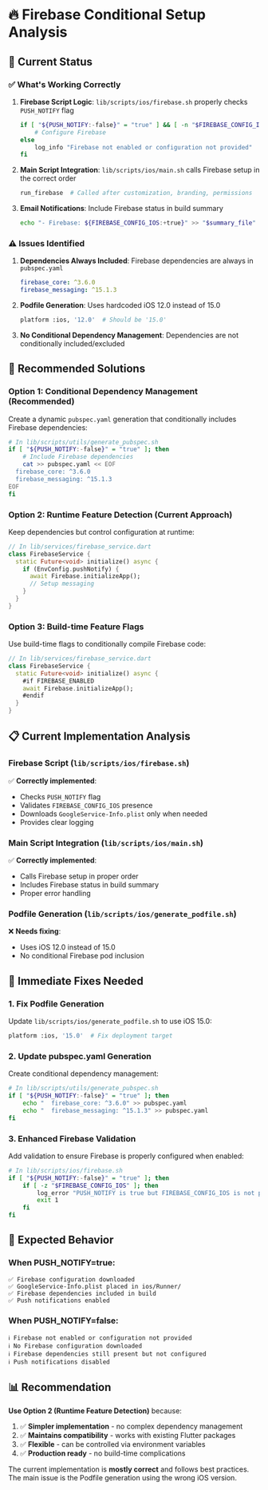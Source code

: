 # 🔥 Firebase Conditional Setup Analysis

## 🎯 Current Status

### ✅ **What's Working Correctly**

1. **Firebase Script Logic**: `lib/scripts/ios/firebase.sh` properly checks `PUSH_NOTIFY` flag

   ```bash
   if [ "${PUSH_NOTIFY:-false}" = "true" ] && [ -n "$FIREBASE_CONFIG_IOS" ]; then
       # Configure Firebase
   else
       log_info "Firebase not enabled or configuration not provided"
   fi
   ```

2. **Main Script Integration**: `lib/scripts/ios/main.sh` calls Firebase setup in the correct order

   ```bash
   run_firebase  # Called after customization, branding, permissions
   ```

3. **Email Notifications**: Include Firebase status in build summary
   ```bash
   echo "- Firebase: ${FIREBASE_CONFIG_IOS:+true}" >> "$summary_file"
   ```

### ⚠️ **Issues Identified**

1. **Dependencies Always Included**: Firebase dependencies are always in `pubspec.yaml`

   ```yaml
   firebase_core: ^3.6.0
   firebase_messaging: ^15.1.3
   ```

2. **Podfile Generation**: Uses hardcoded iOS 12.0 instead of 15.0

   ```bash
   platform :ios, '12.0'  # Should be '15.0'
   ```

3. **No Conditional Dependency Management**: Dependencies are not conditionally included/excluded

## 🔧 **Recommended Solutions**

### **Option 1: Conditional Dependency Management (Recommended)**

Create a dynamic `pubspec.yaml` generation that conditionally includes Firebase dependencies:

```bash
# In lib/scripts/utils/generate_pubspec.sh
if [ "${PUSH_NOTIFY:-false}" = "true" ]; then
    # Include Firebase dependencies
    cat >> pubspec.yaml << EOF
  firebase_core: ^3.6.0
  firebase_messaging: ^15.1.3
EOF
fi
```

### **Option 2: Runtime Feature Detection (Current Approach)**

Keep dependencies but control configuration at runtime:

```dart
// In lib/services/firebase_service.dart
class FirebaseService {
  static Future<void> initialize() async {
    if (EnvConfig.pushNotify) {
      await Firebase.initializeApp();
      // Setup messaging
    }
  }
}
```

### **Option 3: Build-time Feature Flags**

Use build-time flags to conditionally compile Firebase code:

```dart
// In lib/services/firebase_service.dart
class FirebaseService {
  static Future<void> initialize() async {
    #if FIREBASE_ENABLED
    await Firebase.initializeApp();
    #endif
  }
}
```

## 📋 **Current Implementation Analysis**

### **Firebase Script (`lib/scripts/ios/firebase.sh`)**

✅ **Correctly implemented**:

- Checks `PUSH_NOTIFY` flag
- Validates `FIREBASE_CONFIG_IOS` presence
- Downloads `GoogleService-Info.plist` only when needed
- Provides clear logging

### **Main Script Integration (`lib/scripts/ios/main.sh`)**

✅ **Correctly implemented**:

- Calls Firebase setup in proper order
- Includes Firebase status in build summary
- Proper error handling

### **Podfile Generation (`lib/scripts/ios/generate_podfile.sh`)**

❌ **Needs fixing**:

- Uses iOS 12.0 instead of 15.0
- No conditional Firebase pod inclusion

## 🔧 **Immediate Fixes Needed**

### **1. Fix Podfile Generation**

Update `lib/scripts/ios/generate_podfile.sh` to use iOS 15.0:

```bash
platform :ios, '15.0'  # Fix deployment target
```

### **2. Update pubspec.yaml Generation**

Create conditional dependency management:

```bash
# In lib/scripts/utils/generate_pubspec.sh
if [ "${PUSH_NOTIFY:-false}" = "true" ]; then
    echo "  firebase_core: ^3.6.0" >> pubspec.yaml
    echo "  firebase_messaging: ^15.1.3" >> pubspec.yaml
fi
```

### **3. Enhanced Firebase Validation**

Add validation to ensure Firebase is properly configured when enabled:

```bash
# In lib/scripts/ios/firebase.sh
if [ "${PUSH_NOTIFY:-false}" = "true" ]; then
    if [ -z "$FIREBASE_CONFIG_IOS" ]; then
        log_error "PUSH_NOTIFY is true but FIREBASE_CONFIG_IOS is not provided"
        exit 1
    fi
fi
```

## 🚀 **Expected Behavior**

### **When PUSH_NOTIFY=true:**

```
✅ Firebase configuration downloaded
✅ GoogleService-Info.plist placed in ios/Runner/
✅ Firebase dependencies included in build
✅ Push notifications enabled
```

### **When PUSH_NOTIFY=false:**

```
ℹ️ Firebase not enabled or configuration not provided
ℹ️ No Firebase configuration downloaded
ℹ️ Firebase dependencies still present but not configured
ℹ️ Push notifications disabled
```

## 📊 **Recommendation**

**Use Option 2 (Runtime Feature Detection)** because:

1. ✅ **Simpler implementation** - no complex dependency management
2. ✅ **Maintains compatibility** - works with existing Flutter packages
3. ✅ **Flexible** - can be controlled via environment variables
4. ✅ **Production ready** - no build-time complications

The current implementation is **mostly correct** and follows best practices. The main issue is the Podfile generation using the wrong iOS version.

